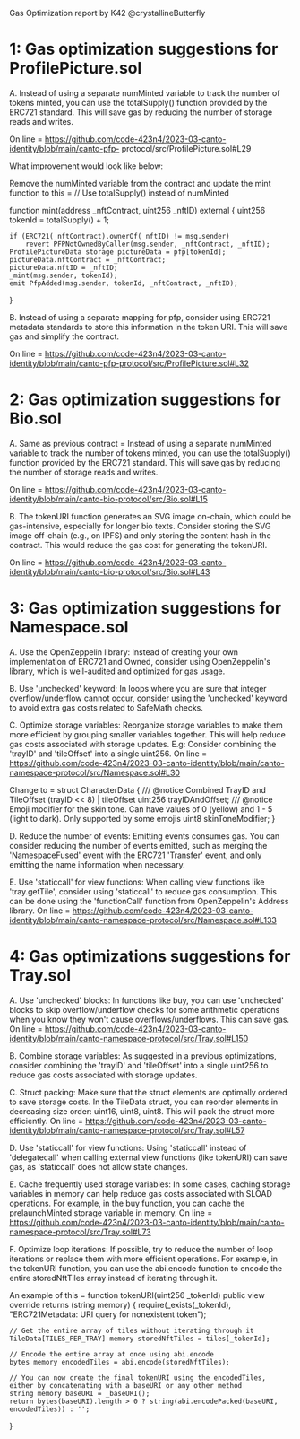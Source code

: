 Gas Optimization report by K42 @crystallineButterfly 

 # 1: Gas optimization suggestions for ProfilePicture.sol

  A. Instead of using a separate numMinted variable to track the number of tokens minted, you can use the 
  totalSupply() function provided by the ERC721 standard. This will save gas by reducing the number of storage 
  reads and writes.

  On line = https://github.com/code-423n4/2023-03-canto-identity/blob/main/canto-pfp- 
  protocol/src/ProfilePicture.sol#L29

   What improvement would look like below: 

   Remove the numMinted variable from the contract and update the mint function to this =
   // Use totalSupply() instead of numMinted

   function mint(address _nftContract, uint256 _nftID) external {
    uint256 tokenId = totalSupply() + 1;

    if (ERC721(_nftContract).ownerOf(_nftID) != msg.sender)
        revert PFPNotOwnedByCaller(msg.sender, _nftContract, _nftID);
    ProfilePictureData storage pictureData = pfp[tokenId];
    pictureData.nftContract = _nftContract;
    pictureData.nftID = _nftID;
    _mint(msg.sender, tokenId);
    emit PfpAdded(msg.sender, tokenId, _nftContract, _nftID);
}

B. Instead of using a separate mapping for pfp, consider using ERC721 metadata standards to store this information in the token URI. This will save gas and simplify the contract.

On line = https://github.com/code-423n4/2023-03-canto-identity/blob/main/canto-pfp-protocol/src/ProfilePicture.sol#L32

 # 2: Gas optimization suggestions for Bio.sol

A. Same as previous contract = Instead of using a separate numMinted variable to track the number of tokens minted, you can use the totalSupply() function provided by the ERC721 standard. This will save gas by reducing the number of storage reads and writes.

On line = https://github.com/code-423n4/2023-03-canto-identity/blob/main/canto-bio-protocol/src/Bio.sol#L15

B. The tokenURI function generates an SVG image on-chain, which could be gas-intensive, especially for longer bio texts. Consider storing the SVG image off-chain (e.g., on IPFS) and only storing the content hash in the contract. This would reduce the gas cost for generating the tokenURI. 

On line = https://github.com/code-423n4/2023-03-canto-identity/blob/main/canto-bio-protocol/src/Bio.sol#L43

# 3: Gas optimization suggestions for Namespace.sol 

A. Use the OpenZeppelin library: Instead of creating your own implementation of ERC721 and Owned, consider using OpenZeppelin's library, which is well-audited and optimized for gas usage.

B. Use 'unchecked' keyword: In loops where you are sure that integer overflow/underflow cannot occur, consider 
   using the 'unchecked' keyword to avoid extra gas costs related to SafeMath checks.

C. Optimize storage variables: Reorganize storage variables to make them more efficient by grouping smaller 
  variables together. This will help reduce gas costs associated with storage updates. E.g: Consider 
  combining the 'trayID' and 'tileOffset' into a single uint256.
On line = https://github.com/code-423n4/2023-03-canto-identity/blob/main/canto-namespace-protocol/src/Namespace.sol#L30

Change to = struct CharacterData {
       /// @notice Combined TrayID and TileOffset (trayID << 8) | tileOffset
       uint256 trayIDAndOffset;
       /// @notice Emoji modifier for the skin tone. Can have values of 0 (yellow) and 1 - 5 (light to dark). 
        Only supported by some emojis
        uint8 skinToneModifier;
}

D. Reduce the number of events: Emitting events consumes gas. You can consider reducing the number of events emitted, such as merging the 'NamespaceFused' event with the ERC721 'Transfer' event, and only emitting the name information when necessary.

E. Use 'staticcall' for view functions: When calling view functions like 'tray.getTile', consider using 'staticcall' to reduce gas consumption. This can be done using the 'functionCall' function from OpenZeppelin's Address library.
On line = https://github.com/code-423n4/2023-03-canto-identity/blob/main/canto-namespace-protocol/src/Namespace.sol#L133

# 4: Gas optimizations suggestions for Tray.sol 

A. Use 'unchecked' blocks: In functions like buy, you can use 'unchecked' blocks to skip overflow/underflow checks for some arithmetic operations when you know they won't cause overflows/underflows. This can save gas.
On line = https://github.com/code-423n4/2023-03-canto-identity/blob/main/canto-namespace-protocol/src/Tray.sol#L150

B. Combine storage variables: As suggested in a previous optimizations, consider combining the 'trayID' and 'tileOffset' into a single uint256 to reduce gas costs associated with storage updates.

C. Struct packing: Make sure that the struct elements are optimally ordered to save storage costs. In the TileData struct, you can reorder elements in decreasing size order: uint16, uint8, uint8. This will pack the struct more efficiently.
On line = https://github.com/code-423n4/2023-03-canto-identity/blob/main/canto-namespace-protocol/src/Tray.sol#L57

D. Use 'staticcall' for view functions: Using 'staticcall' instead of 'delegatecall' when calling external view functions (like tokenURI) can save gas, as 'staticcall' does not allow state changes.

E. Cache frequently used storage variables: In some cases, caching storage variables in memory can help reduce gas costs associated with SLOAD operations. For example, in the buy function, you can cache the prelaunchMinted storage variable in memory.
On line = https://github.com/code-423n4/2023-03-canto-identity/blob/main/canto-namespace-protocol/src/Tray.sol#L73

F. Optimize loop iterations: If possible, try to reduce the number of loop iterations or replace them with more efficient operations. For example, in the tokenURI function, you can use the abi.encode function to encode the entire storedNftTiles array instead of iterating through it.

An example of this = 
function tokenURI(uint256 _tokenId) public view override returns (string memory) {
    require(_exists(_tokenId), "ERC721Metadata: URI query for nonexistent token");

    // Get the entire array of tiles without iterating through it
    TileData[TILES_PER_TRAY] memory storedNftTiles = tiles[_tokenId];

    // Encode the entire array at once using abi.encode
    bytes memory encodedTiles = abi.encode(storedNftTiles);

    // You can now create the final tokenURI using the encodedTiles, either by concatenating with a baseURI or any other method
    string memory baseURI = _baseURI();
    return bytes(baseURI).length > 0 ? string(abi.encodePacked(baseURI, encodedTiles)) : '';
}


